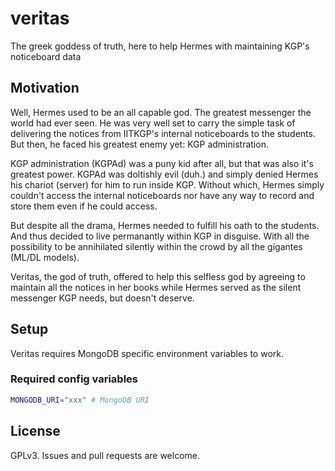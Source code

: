 # veritas

The greek goddess of truth, here to help Hermes with maintaining KGP's noticeboard data

## Motivation

Well, Hermes used to be an all capable god. The greatest messenger the world had ever seen. He was very well set to carry the simple task of delivering the notices from IITKGP's internal noticeboards to the students. But then, he faced his greatest enemy yet: KGP administration.

KGP administration (KGPAd) was a puny kid after all, but that was also it's greatest power. KGPAd was doltishly evil (duh.) and simply denied Hermes his chariot (server) for him to run inside KGP. Without which, Hermes simply couldn't access the internal noticeboards nor have any way to record and store them even if he could access.

But despite all the drama, Hermes needed to fulfill his oath to the students. And thus decided to live permanantly within KGP in disguise. With all the possibility to be annihilated silently within the crowd by all the gígantes (ML/DL models).

Veritas, the god of truth, offered to help this selfless god by agreeing to maintain all the notices in her books while Hermes served as the silent messenger KGP needs, but doesn't deserve.

## Setup

Veritas requires MongoDB specific environment variables to work.

### Required config variables

```sh
MONGODB_URI="xxx" # MongoDB URI
```

## License

GPLv3. Issues and pull requests are welcome.

